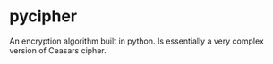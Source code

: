 # pycipher
An encryption algorithm built in python. Is essentially a very complex version of Ceasars cipher.
